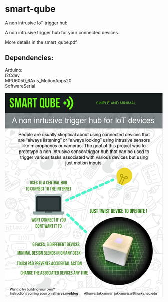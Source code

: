 # smart-qube
A non intrusive IoT trigger hub

A non intrusive trigger hub for your connected devices.  

More details in the smart\_qube.pdf  

## Dependencies:

Arduino:  
I2Cdev  
MPU6050\_6Axis\_MotionApps20  
SoftwareSerial







  

![Alt text](cube.JPG?raw=true "Poster")